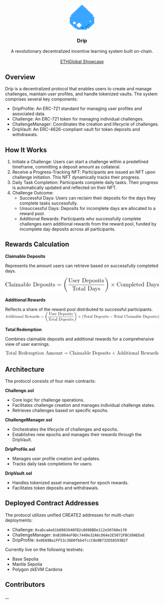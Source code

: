 <!-- PROJECT LOGO -->
<br />
<p align="center">
    <img src="assets/drip_logo.png" alt="Logo" width="80" height="80">

  <h3 align="center">Drip</h3>

  <p align="center">
    A revolutionary decentralized incentive learning system built on-chain.
    <br />
    <br />
    <a href="https://ethglobal.com/showcase/drip-e73wa">ETHGlobal Showcase</a>
  </p>
</p>

## Overview

Drip is a decentralized protocol that enables users to create and manage challenges, maintain user profiles, and handle tokenized vaults. The system comprises several key components:

- DripProfile: An ERC-721 standard for managing user profiles and associated data.
- Challenge: An ERC-721 token for managing individual challenges.
- ChallengeManager: Coordinates the creation and lifecycle of challenges.
- DripVault: An ERC-4626-compliant vault for token deposits and withdrawals.

## How It Works

1. Initiate a Challenge: Users can start a challenge within a predefined timeframe, committing a deposit amount as collateral.
2. Receive a Progress-Tracking NFT: Participants are issued an NFT upon challenge initiation. This NFT dynamically tracks their progress.
3. Daily Task Completion: Participants complete daily tasks. Their progress is automatically updated and reflected on their NFT.
4. Challenge Outcome:
   - Successful Days: Users can reclaim their deposits for the days they complete tasks successfully.
   - Unsuccessful Days: Deposits for incomplete days are allocated to a reward pool.
   - Additional Rewards: Participants who successfully complete challenges earn additional rewards from the reward pool, funded by incomplete day deposits across all participants.

## Rewards Calculation

**Claimable Deposits**

Represents the amount users can retrieve based on successfully completed days.

![claimable_deposits](assets/reward_claimable_deposits.png)

**Additional Rewards**

Reflects a share of the reward pool distributed to successful participants.
![additional_rewards](assets/reward_additional_rewards.png)

**Total Redemption**

Combines claimable deposits and additional rewards for a comprehensive view of user earnings.

![additional_redemption](assets/reward_total.png)

## Architecture

The protocol consists of four main contracts:

**Challenge.sol**

- Core logic for challenge operations.
- Facilitates challenge creation and manages individual challenge states.
- Retrieves challenges based on specific epochs.

**ChallengeManager.sol**

- Orchestrates the lifecycle of challenges and epochs.
- Establishes new epochs and manages their rewards through the DripVault.

**DripProfile.sol**

- Manages user profile creation and updates.
- Tracks daily task completions for users.

**DripVault.sol**

- Handles tokenized asset management for epoch rewards.
- Facilitates token deposits and withdrawals.

## Deployed Contract Addresses

The protocol utilizes unified CREATE2 addresses for multi-chain deployments:

- Challenge: `0xaDcaAe61b8983940FB2c8098BDe112e507A0e1f0`
- ChallengeManager: `0xB3084eF0Dc7440e32A6cD64e2E5072FBCd9AEEeE`
- DripProfile: `0x0E69Ba1FF53c36D0fbb4fccC0e9B732D58593B2f`

Currently live on the following testnets:

- Base Sepolia
- Mantle Sepolia
- Polygon zkEVM Cardona

## Contributors

<a href="https://github.com/Doge-is-Dope">
  <img src="https://avatars.githubusercontent.com/u/7845979?v=4" alt="" style="width:5%; border-radius: 50%;" />
</a>
<a href="https://github.com/yuhsuan19">
  <img src="https://avatars.githubusercontent.com/u/22169860?v=4" alt="" style="width:5%; border-radius: 50%;" />
</a>
<a href="https://github.com/meatballjim">
  <img src="https://avatars.githubusercontent.com/u/185509988?v=4" alt="" style="width:5%; border-radius: 50%;" />
</a>
<a href="https://github.com/">
  <img src="https://avatars.githubusercontent.com/u/0?v=4" alt="" style="width:5%; border-radius: 50%;" />
</a>
